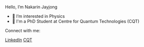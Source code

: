 
Hello, I’m Nakarin Jayjong
- 👀 I’m interested in Physics
- 📖 I'm a PhD Student at Centre for Quantum Technologies (CQT)

Connect with me:

[LinkedIn](https://www.linkedin.com/in/nakarin-jayjong-26b963207/)
[CQT](https://www.quantumlah.org/people/profile/Nakarin-Jayjong)
